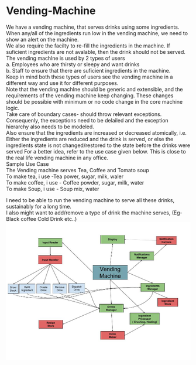 # Vending-Machine
We have a vending machine, that serves drinks using some ingredients. When any/all of the ingredients run low in the vending machine, we need to show an alert on the machine.  
We also require the facilty to re-fill the ingredients in the machine. 
If suficient ingredients are not avalable, then the drink should not be served.  
The vending machlne is used by 2 types of users  
  a. Employees who are thirsty or sleepy and want drinks  
  b. Staff to ensure that there are suficient ingredients in the machine.  
Keep in mind both these types of users see the vending machine in a different way and use it for different purposes.  
Note that the vending machlne should be generic and extensible, and the requírements of the vending machine keep changing. These changes should be possibie with minimum or no code change in the core machine logic.  
Take care of boundary cases- should throw relevant exceptions.  
Consequenly, the exceptions need to be delailed and the exception hierarchy also needs to be modeled.  
Also ensure that the ingredients are increased or decreased atomically, i.e. 
Either the ingredients are reduced and the drink is served, or else the ingredients state is not changed/restored to the state before the drinks were served
For a better idea, refer to the use case given below. This is close to the real life vending machine in any office.  
Sample Use Case  
The Vending machine serves Tea, Coffee and Tomato soup  
To make tea, i use -Tea power, sugar, milk, waler  
To make coffee, i use - Coffee powder, sugar, milk, water  
To make Soup, i use - Soup mix, water  

I need to be able to run the vending machine to serve all these drinks, sustainably for a long time.  
I also might want to add/remove a type of drink the machine serves, (Eg- Black coffee
Cold Drink etc..)  
![alt text](https://raw.githubusercontent.com/dubeyanurag/Vending-Machine/master/Vending%20Machine.jpg)
